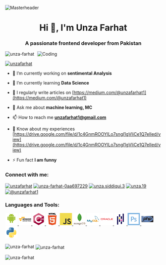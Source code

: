 ![Masterheader](https://teknolojio.com.tr/uploads/2020/12/github-nedir-724x394.webp) 
<h1 align="center">Hi 👋, I'm Unza Farhat</h1>
<h3 align="center">A passionate frontend developer from Pakistan</h3>
<image align="right" alt="Coding" width="400" src="https://cdn.dribbble.com/users/4055494/screenshots/15215756/media/d2b66c4ca0192aa26d103448b3d1518b.gif">
<p align="left"> <img src="https://komarev.com/ghpvc/?username=unza-farhat&label=Profile%20views&color=0e75b6&style=flat" alt="unza-farhat" /> </p>

<p align="left"> <a href="https://twitter.com/unzafarhat" target="blank"><img src="https://img.shields.io/twitter/follow/unzafarhat?logo=twitter&style=for-the-badge" alt="unzafarhat" /></a> </p>

- 🔭 I’m currently working on **sentimental Analysis**

- 🌱 I’m currently learning **Data Science**

- 📝 I regularly write articles on [https://medium.com/@unzafarhat1](https://medium.com/@unzafarhat1)

- 💬 Ask me about **machine learning, MC**

- 📫 How to reach me **unzafarhat1@gmail.com**

- 📄 Know about my experiences [https://drive.google.com/file/d/1c4GnmROOYILo7sngl1gVIiCe1Q7eIIed/view](https://drive.google.com/file/d/1c4GnmROOYILo7sngl1gVIiCe1Q7eIIed/view)

- ⚡ Fun fact **I am funny**

<h3 align="left">Connect with me:</h3>
<p align="left">
<a href="https://twitter.com/unzafarhat" target="blank"><img align="center" src="https://raw.githubusercontent.com/rahuldkjain/github-profile-readme-generator/master/src/images/icons/Social/twitter.svg" alt="unzafarhat" height="30" width="40" /></a>
<a href="https://linkedin.com/in/unza-farhat-0aa697229" target="blank"><img align="center" src="https://raw.githubusercontent.com/rahuldkjain/github-profile-readme-generator/master/src/images/icons/Social/linked-in-alt.svg" alt="unza-farhat-0aa697229" height="30" width="40" /></a>
<a href="https://fb.com/unza.siddiqui.3" target="blank"><img align="center" src="https://raw.githubusercontent.com/rahuldkjain/github-profile-readme-generator/master/src/images/icons/Social/facebook.svg" alt="unza.siddiqui.3" height="30" width="40" /></a>
<a href="https://instagram.com/unza.19" target="blank"><img align="center" src="https://raw.githubusercontent.com/rahuldkjain/github-profile-readme-generator/master/src/images/icons/Social/instagram.svg" alt="unza.19" height="30" width="40" /></a>
<a href="https://medium.com/@unzafarhat1" target="blank"><img align="center" src="https://raw.githubusercontent.com/rahuldkjain/github-profile-readme-generator/master/src/images/icons/Social/medium.svg" alt="@unzafarhat1" height="30" width="40" /></a>
</p>

<h3 align="left">Languages and Tools:</h3>
<p align="left"> <a href="https://developer.android.com" target="_blank" rel="noreferrer"> <img src="https://raw.githubusercontent.com/devicons/devicon/master/icons/android/android-original-wordmark.svg" alt="android" width="40" height="40"/> </a> <a href="https://aws.amazon.com" target="_blank" rel="noreferrer"> <img src="https://raw.githubusercontent.com/devicons/devicon/master/icons/amazonwebservices/amazonwebservices-original-wordmark.svg" alt="aws" width="40" height="40"/> </a> <a href="https://www.w3schools.com/cpp/" target="_blank" rel="noreferrer"> <img src="https://raw.githubusercontent.com/devicons/devicon/master/icons/cplusplus/cplusplus-original.svg" alt="cplusplus" width="40" height="40"/> </a> <a href="https://www.w3.org/html/" target="_blank" rel="noreferrer"> <img src="https://raw.githubusercontent.com/devicons/devicon/master/icons/html5/html5-original-wordmark.svg" alt="html5" width="40" height="40"/> </a> <a href="https://developer.mozilla.org/en-US/docs/Web/JavaScript" target="_blank" rel="noreferrer"> <img src="https://raw.githubusercontent.com/devicons/devicon/master/icons/javascript/javascript-original.svg" alt="javascript" width="40" height="40"/> </a> <a href="https://www.mongodb.com/" target="_blank" rel="noreferrer"> <img src="https://raw.githubusercontent.com/devicons/devicon/master/icons/mongodb/mongodb-original-wordmark.svg" alt="mongodb" width="40" height="40"/> </a> <a href="https://www.mysql.com/" target="_blank" rel="noreferrer"> <img src="https://raw.githubusercontent.com/devicons/devicon/master/icons/mysql/mysql-original-wordmark.svg" alt="mysql" width="40" height="40"/> </a> <a href="https://www.oracle.com/" target="_blank" rel="noreferrer"> <img src="https://raw.githubusercontent.com/devicons/devicon/master/icons/oracle/oracle-original.svg" alt="oracle" width="40" height="40"/> </a> <a href="https://pandas.pydata.org/" target="_blank" rel="noreferrer"> <img src="https://raw.githubusercontent.com/devicons/devicon/2ae2a900d2f041da66e950e4d48052658d850630/icons/pandas/pandas-original.svg" alt="pandas" width="40" height="40"/> </a> <a href="https://www.photoshop.com/en" target="_blank" rel="noreferrer"> <img src="https://raw.githubusercontent.com/devicons/devicon/master/icons/photoshop/photoshop-line.svg" alt="photoshop" width="40" height="40"/> </a> <a href="https://www.php.net" target="_blank" rel="noreferrer"> <img src="https://raw.githubusercontent.com/devicons/devicon/master/icons/php/php-original.svg" alt="php" width="40" height="40"/> </a> <a href="https://www.python.org" target="_blank" rel="noreferrer"> <img src="https://raw.githubusercontent.com/devicons/devicon/master/icons/python/python-original.svg" alt="python" width="40" height="40"/> </a> </p>

<p><img align="left" src="https://github-readme-stats.vercel.app/api/top-langs?username=unza-farhat&show_icons=true&locale=en&layout=compact" alt="unza-farhat" /></p>

<p>&nbsp;<img align="center" src="https://github-readme-stats.vercel.app/api?username=unza-farhat&show_icons=true&locale=en" alt="unza-farhat" /></p>

<p><img align="center" src="https://github-readme-streak-stats.herokuapp.com/?user=unza-farhat&" alt="unza-farhat" /></p>
